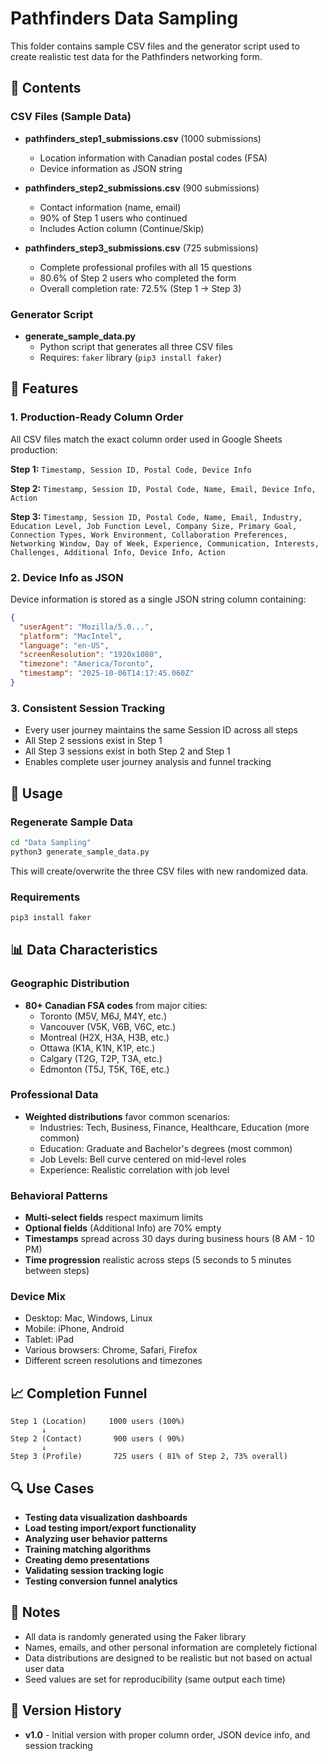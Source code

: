 # Pathfinders Data Sampling

This folder contains sample CSV files and the generator script used to create realistic test data for the Pathfinders networking form.

## 📁 Contents

### CSV Files (Sample Data)
- **pathfinders_step1_submissions.csv** (1000 submissions)
  - Location information with Canadian postal codes (FSA)
  - Device information as JSON string
  
- **pathfinders_step2_submissions.csv** (900 submissions)
  - Contact information (name, email)
  - 90% of Step 1 users who continued
  - Includes Action column (Continue/Skip)
  
- **pathfinders_step3_submissions.csv** (725 submissions)
  - Complete professional profiles with all 15 questions
  - 80.6% of Step 2 users who completed the form
  - Overall completion rate: 72.5% (Step 1 → Step 3)

### Generator Script
- **generate_sample_data.py**
  - Python script that generates all three CSV files
  - Requires: `faker` library (`pip3 install faker`)
  
## 🎯 Features

### 1. Production-Ready Column Order
All CSV files match the exact column order used in Google Sheets production:

**Step 1:** `Timestamp, Session ID, Postal Code, Device Info`

**Step 2:** `Timestamp, Session ID, Postal Code, Name, Email, Device Info, Action`

**Step 3:** `Timestamp, Session ID, Postal Code, Name, Email, Industry, Education Level, Job Function Level, Company Size, Primary Goal, Connection Types, Work Environment, Collaboration Preferences, Networking Window, Day of Week, Experience, Communication, Interests, Challenges, Additional Info, Device Info, Action`

### 2. Device Info as JSON
Device information is stored as a single JSON string column containing:
```json
{
  "userAgent": "Mozilla/5.0...",
  "platform": "MacIntel",
  "language": "en-US",
  "screenResolution": "1920x1080",
  "timezone": "America/Toronto",
  "timestamp": "2025-10-06T14:17:45.060Z"
}
```

### 3. Consistent Session Tracking
- Every user journey maintains the same Session ID across all steps
- All Step 2 sessions exist in Step 1
- All Step 3 sessions exist in both Step 2 and Step 1
- Enables complete user journey analysis and funnel tracking

## 🚀 Usage

### Regenerate Sample Data

```bash
cd "Data Sampling"
python3 generate_sample_data.py
```

This will create/overwrite the three CSV files with new randomized data.

### Requirements

```bash
pip3 install faker
```

## 📊 Data Characteristics

### Geographic Distribution
- **80+ Canadian FSA codes** from major cities:
  - Toronto (M5V, M6J, M4Y, etc.)
  - Vancouver (V5K, V6B, V6C, etc.)
  - Montreal (H2X, H3A, H3B, etc.)
  - Ottawa (K1A, K1N, K1P, etc.)
  - Calgary (T2G, T2P, T3A, etc.)
  - Edmonton (T5J, T5K, T6E, etc.)

### Professional Data
- **Weighted distributions** favor common scenarios:
  - Industries: Tech, Business, Finance, Healthcare, Education (more common)
  - Education: Graduate and Bachelor's degrees (most common)
  - Job Levels: Bell curve centered on mid-level roles
  - Experience: Realistic correlation with job level

### Behavioral Patterns
- **Multi-select fields** respect maximum limits
- **Optional fields** (Additional Info) are 70% empty
- **Timestamps** spread across 30 days during business hours (8 AM - 10 PM)
- **Time progression** realistic across steps (5 seconds to 5 minutes between steps)

### Device Mix
- Desktop: Mac, Windows, Linux
- Mobile: iPhone, Android
- Tablet: iPad
- Various browsers: Chrome, Safari, Firefox
- Different screen resolutions and timezones

## 📈 Completion Funnel

```
Step 1 (Location)     1000 users (100%)
       ↓
Step 2 (Contact)       900 users ( 90%)
       ↓
Step 3 (Profile)       725 users ( 81% of Step 2, 73% overall)
```

## 🔍 Use Cases

- **Testing data visualization dashboards**
- **Load testing import/export functionality**
- **Analyzing user behavior patterns**
- **Training matching algorithms**
- **Creating demo presentations**
- **Validating session tracking logic**
- **Testing conversion funnel analytics**

## 📝 Notes

- All data is randomly generated using the Faker library
- Names, emails, and other personal information are completely fictional
- Data distributions are designed to be realistic but not based on actual user data
- Seed values are set for reproducibility (same output each time)

## 🔄 Version History

- **v1.0** - Initial version with proper column order, JSON device info, and session tracking
